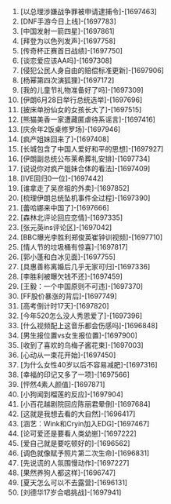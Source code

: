 
1. [以总理涉嫌战争罪被申请逮捕令]-[1697463]
1. [DNF手游今日上线]-[1697783]
1. [中国发射一箭四星]-[1697861]
1. [拜登为以色列发声]-[1697758]
1. [传奇杯正赛首日战绩]-[1697750]
1. [谈恋爱应该AA吗]-[1697308]
1. [侵犯公民人身自由的赔偿标准更新]-[1697906]
1. [杨幂第四次演狐狸]-[1697172]
1. [我的儿童节礼物准备好了吗]-[1697309]
1. [伊朗6月28日举行总统选举]-[1697696]
1. [披床单扮仙女的女孩长大了]-[1697515]
1. [熊猫美香一家遭藏匿虐待系谣言]-[1697416]
1. [庆余年2饭桌修罗场]-[1697946]
1. [疯产姐妹回来了]-[1697408]
1. [长城包含了中国人爱好和平的思想]-[1697927]
1. [伊朗副总统公布莱希葬礼安排]-[1697734]
1. [说说你对疯产姐妹合体的看法]-[1697409]
1. [IVE回归0一位]-[1697442]
1. [谁拿走了吴彦祖的外卖]-[1697852]
1. [梳理伊朗总统坠机事件全过程]-[1697390]
1. [蕾哈娜来中国了]-[1697666]
1. [森林北评论回应恋情]-[1697335]
1. [张元英ins评论区]-[1697042]
1. [BBC曝光李胜利郑俊英崔钟训视频]-[1697710]
1. [情人节的垃圾桶有惊喜]-[1697817]
1. [郭小蓬和白冰见面]-[1697755]
1. [具惠善称离婚后几乎无家可归]-[1697336]
1. [李胜利被曝欠钱不还]-[1697459]
1. [王毅：一个中国原则不可违]-[1697370]
1. [FF股价暴涨的背后]-[1697749]
1. [高考倒计时17天]-[1697820]
1. [今年520怎么没人秀恩爱了]-[1697396]
1. [什么视频配上这音乐都会伤感吗]-[1696848]
1. [男生报位置vs女生报位置]-[1697900]
1. [收到了喜欢的乌梅子酱花束]-[1697003]
1. [心动从一束花开始]-[1697450]
1. [为什么女性40岁以后不容易减肥]-[1697316]
1. [幸福的印记又多了一项]-[1697566]
1. [怦然4素人颜值]-[1697871]
1. [小狗闻到榴莲的反应]-[1697904]
1. [小百花越剧院回应陈丽君晕倒]-[1697684]
1. [这就是我想去看的大自然]-[1696417]
1. [涵艺：Wink和Cryin加入EDG]-[1697467]
1. [论可爱还是要看人类幼崽]-[1697222]
1. [爱自己就是要吃顿好的]-[1696562]
1. [调色就像赋予照片第二次生命]-[1696831]
1. [先说谎的人氛围慢动作]-[1697227]
1. [果然养狗人都这样]-[1696747]
1. [夏天怎么可以不去露营]-[1696131]
1. [刘德华17岁合唱挑战]-[1697941]
